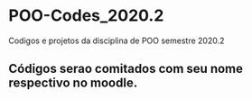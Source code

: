 # POO-Codes_2020.2
 Codigos e projetos da disciplina de POO semestre 2020.2
## Códigos serao comitados com seu nome respectivo no moodle.
